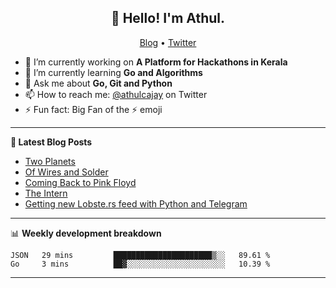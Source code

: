 <h2 align="center">👋 Hello! I'm Athul.</h2>
<p align="center">
  <a href="https://blog.athulcyriac.in">Blog</a> •
  <a href="https://twitter.com/athulcajay">Twitter</a>
</p>


- 🔭 I’m currently working on **A Platform for Hackathons in Kerala**
- 🌱 I’m currently learning **Go and Algorithms**
- 💬 Ask me about **Go, Git and Python**
- 📫 How to reach me: [@athulcajay](https://twitter.com/athulcajay) on Twitter
- ⚡ Fun fact: Big Fan of the :zap: emoji

-------

**📝 Latest Blog Posts**

<!-- BLOG-POST-LIST:START -->
- [Two Planets](https://blog.athulcyriac.in/blog/two-planets/)
- [Of Wires and Solder](https://blog.athulcyriac.in/blog/macropad/)
- [Coming Back to Pink Floyd](https://blog.athulcyriac.in/blog/pink-floyd/)
- [The Intern](https://blog.athulcyriac.in/blog/frappe-internship/)
- [Getting new Lobste.rs feed with Python and Telegram](https://blog.athulcyriac.in/blog/lobsters_feed/)
<!-- BLOG-POST-LIST:END -->

-------

📊 **Weekly development breakdown**
<!--START_SECTION:waka-->
```text
JSON   29 mins         ██████████████████████▒░░   89.61 % 
Go     3 mins          ██▓░░░░░░░░░░░░░░░░░░░░░░   10.39 % 
```
<!--END_SECTION:waka-->

-------
